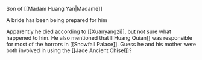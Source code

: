 Son of [[Madam Huang Yan|Madame]]

A bride has been being prepared for him

Apparently he died according to [[Xuanyangzi]], but not sure what happened to him. He also mentioned that [[Huang Quian]] was responsible for most of the horrors in [[Snowfall Palace]]. Guess he and his mother were both involved in using the [[Jade Ancient Chisel]]?